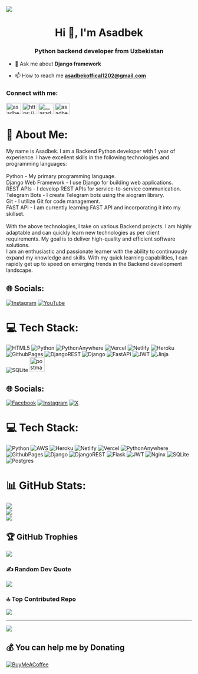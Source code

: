 
<img src="https://user-images.githubusercontent.com/74038190/238353480-219bcc70-f5dc-466b-9a60-29653d8e8433.gif">
<h1 align="center">Hi 👋, I'm Asadbek</h1>
<h3 align="center">Python backend developer from Uzbekistan</h3>

- 💬 Ask me about **Django framework**

- 📫 How to reach me **asadbekoffical1202@gmail.com**

<h3 align="left">Connect with me:</h3>
<p align="left">
<a href="https://twitter.com/asadbek18" target="blank"><img align="center" src="https://raw.githubusercontent.com/rahuldkjain/github-profile-readme-generator/master/src/images/icons/Social/twitter.svg" alt="asadbek18" height="30" width="40" /></a>
<a href="https://fb.com/asadbek1803/" target="blank"><img align="center" src="https://raw.githubusercontent.com/rahuldkjain/github-profile-readme-generator/master/src/images/icons/Social/facebook.svg" alt="https://www.facebook.com/profile.php?id=61553804877887" height="30" width="40" /></a>
<a href="https://instagram.com/__asadbek_7" target="blank"><img align="center" src="https://raw.githubusercontent.com/rahuldkjain/github-profile-readme-generator/master/src/images/icons/Social/instagram.svg" alt="__asadbek_7" height="30" width="40" /></a>
<a href="https://www.leetcode.com/asadbek1803" target="blank"><img align="center" src="https://raw.githubusercontent.com/rahuldkjain/github-profile-readme-generator/master/src/images/icons/Social/leet-code.svg" alt="asadbek1803" height="30" width="40" /></a>
</p>

# 💫 About Me:
My name is Asadbek. I am a Backend Python developer with 1 year of experience. I have excellent skills in the following technologies and programming languages:<br><br>Python - My primary programming language.<br>Django Web Framework - I use Django for building web applications.<br>REST APIs - I develop REST APIs for service-to-service communication.<br>Telegram Bots - I create Telegram bots using the aiogram library.<br>Git - I utilize Git for code management.<br>FAST API - I am currently learning FAST API and incorporating it into my skillset.<br><br>With the above technologies, I take on various Backend projects. I am highly adaptable and can quickly learn new technologies as per client requirements. My goal is to deliver high-quality and efficient software solutions.<br>I am an enthusiastic and passionate learner with the ability to continuously expand my knowledge and skills. With my quick learning capabilities, I can rapidly get up to speed on emerging trends in the Backend development landscape.



## 🌐 Socials:
[![Instagram](https://img.shields.io/badge/Instagram-%23E4405F.svg?logo=Instagram&logoColor=white)](https://instagram.com/as1dbek_) [![YouTube](https://img.shields.io/badge/YouTube-%23FF0000.svg?logo=YouTube&logoColor=white)](https://youtube.com/@@raqamli_dunyo_uz) 

# 💻 Tech Stack:
![HTML5](https://img.shields.io/badge/html5-%23E34F26.svg?style=for-the-badge&logo=html5&logoColor=white) ![Python](https://img.shields.io/badge/python-3670A0?style=for-the-badge&logo=python&logoColor=ffdd54) ![PythonAnywhere](https://img.shields.io/badge/pythonanywhere-%232F9FD7.svg?style=for-the-badge&logo=pythonanywhere&logoColor=151515) ![Vercel](https://img.shields.io/badge/vercel-%23000000.svg?style=for-the-badge&logo=vercel&logoColor=white) ![Netlify](https://img.shields.io/badge/netlify-%23000000.svg?style=for-the-badge&logo=netlify&logoColor=#00C7B7) ![Heroku](https://img.shields.io/badge/heroku-%23430098.svg?style=for-the-badge&logo=heroku&logoColor=white) ![GithubPages](https://img.shields.io/badge/github%20pages-121013?style=for-the-badge&logo=github&logoColor=white) ![DjangoREST](https://img.shields.io/badge/DJANGO-REST-ff1709?style=for-the-badge&logo=django&logoColor=white&color=ff1709&labelColor=gray) ![Django](https://img.shields.io/badge/django-%23092E20.svg?style=for-the-badge&logo=django&logoColor=white) ![FastAPI](https://img.shields.io/badge/FastAPI-005571?style=for-the-badge&logo=fastapi) ![JWT](https://img.shields.io/badge/JWT-black?style=for-the-badge&logo=JSON%20web%20tokens) ![Jinja](https://img.shields.io/badge/jinja-white.svg?style=for-the-badge&logo=jinja&logoColor=black) ![SQLite](https://img.shields.io/badge/sqlite-%2307405e.svg?style=for-the-badge&logo=sqlite&logoColor=white)
</a> <a href="https://postman.com" target="_blank" rel="noreferrer"> <img src="https://www.vectorlogo.zone/logos/getpostman/getpostman-icon.svg" alt="postman" width="40" height="40"/> </a>




## 🌐 Socials:
[![Facebook](https://img.shields.io/badge/Facebook-%231877F2.svg?logo=Facebook&logoColor=white)](https://facebook.com/@abdubannopovasadbek7) [![Instagram](https://img.shields.io/badge/Instagram-%23E4405F.svg?logo=Instagram&logoColor=white)](https://instagram.com/as1dbek_) [![X](https://img.shields.io/badge/X-black.svg?logo=X&logoColor=white)](https://x.com/@asadbek_1803) 

# 💻 Tech Stack:
![Python](https://img.shields.io/badge/python-3670A0?style=for-the-badge&logo=python&logoColor=ffdd54) ![AWS](https://img.shields.io/badge/AWS-%23FF9900.svg?style=for-the-badge&logo=amazon-aws&logoColor=white) ![Heroku](https://img.shields.io/badge/heroku-%23430098.svg?style=for-the-badge&logo=heroku&logoColor=white) ![Netlify](https://img.shields.io/badge/netlify-%23000000.svg?style=for-the-badge&logo=netlify&logoColor=#00C7B7) ![Vercel](https://img.shields.io/badge/vercel-%23000000.svg?style=for-the-badge&logo=vercel&logoColor=white) ![PythonAnywhere](https://img.shields.io/badge/pythonanywhere-%232F9FD7.svg?style=for-the-badge&logo=pythonanywhere&logoColor=151515) ![GithubPages](https://img.shields.io/badge/github%20pages-121013?style=for-the-badge&logo=github&logoColor=white) ![Django](https://img.shields.io/badge/django-%23092E20.svg?style=for-the-badge&logo=django&logoColor=white) ![DjangoREST](https://img.shields.io/badge/DJANGO-REST-ff1709?style=for-the-badge&logo=django&logoColor=white&color=ff1709&labelColor=gray) ![Flask](https://img.shields.io/badge/flask-%23000.svg?style=for-the-badge&logo=flask&logoColor=white) ![JWT](https://img.shields.io/badge/JWT-black?style=for-the-badge&logo=JSON%20web%20tokens) ![Nginx](https://img.shields.io/badge/nginx-%23009639.svg?style=for-the-badge&logo=nginx&logoColor=white) ![SQLite](https://img.shields.io/badge/sqlite-%2307405e.svg?style=for-the-badge&logo=sqlite&logoColor=white) ![Postgres](https://img.shields.io/badge/postgres-%23316192.svg?style=for-the-badge&logo=postgresql&logoColor=white)
# 📊 GitHub Stats:
![](https://github-readme-stats.vercel.app/api?username=asadbek03018&theme=dark&hide_border=false&include_all_commits=true&count_private=true)<br/>
![](https://github-readme-streak-stats.herokuapp.com/?user=asadbek03018&theme=dark&hide_border=false)<br/>
![](https://github-readme-stats.vercel.app/api/top-langs/?username=asadbek03018&theme=dark&hide_border=false&include_all_commits=true&count_private=true&layout=compact)

## 🏆 GitHub Trophies
![](https://github-profile-trophy.vercel.app/?username=asadbek03018&theme=radical&no-frame=false&no-bg=true&margin-w=4)

### ✍️ Random Dev Quote
![](https://quotes-github-readme.vercel.app/api?type=horizontal&theme=radical)

### 🔝 Top Contributed Repo
![](https://github-contributor-stats.vercel.app/api?username=asadbek03018&limit=5&theme=dark&combine_all_yearly_contributions=true)

---
[![](https://visitcount.itsvg.in/api?id=asadbek03018&icon=0&color=0)](https://visitcount.itsvg.in)

  ## 💰 You can help me by Donating
  [![BuyMeACoffee](https://img.shields.io/badge/Buy%20Me%20a%20Coffee-ffdd00?style=for-the-badge&logo=buy-me-a-coffee&logoColor=black)](https://buymeacoffee.com/@asadbek_abdubannopov) 

  
<!-- Proudly created with GPRM ( https://gprm.itsvg.in ) -->
